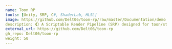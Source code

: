 ```yaml
---
name: Toon RP
tools: [Unity, SRP, C#, ShaderLab, HLSL]
image: https://github.com/Delt06/toon-rp/raw/master/Documentation/demo.jpg?raw=trueraw=true
description: 🌔 A Scriptable Render Pipeline (SRP) designed for toon/stylized visuals. Features custom lighting pipeline, multiple shadow algorithms, tiled lighting, Shader Graph support, and more.
external_url: https://github.com/Delt06/toon-rp
gh_repo: Delt06/toon-rp
weight: 50
---
```

